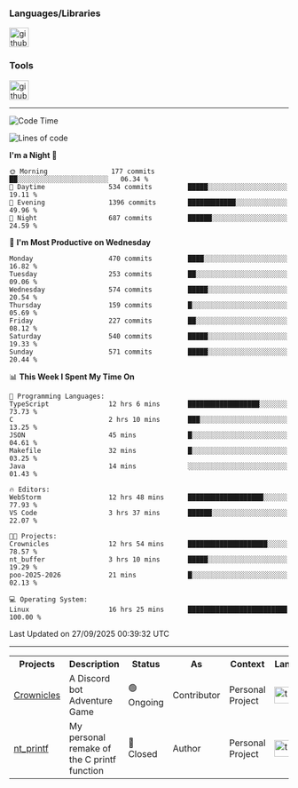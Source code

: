 <div>
    <h3>Languages/Libraries</h3>
    <img alt="github-chart" src="https://skillicons.dev/icons?i=c,py,js,ts,discordjs,html,css,md" height="35px">
</div>
<div>
    <h3>Tools</h3>
    <img alt="github-chart" src="https://skillicons.dev/icons?i=discord,git,github,gitlab,vim,vscode,webstorm,pycharm,ubuntu,pnpm,nodejs,docker" height="35px">
</div>

---
<!--START_SECTION:waka-->
![Code Time](http://img.shields.io/badge/Code%20Time-330%20hrs%2059%20mins-blue)

![Lines of code](https://img.shields.io/badge/From%20Hello%20World%20I%27ve%20Written-138.9%20thousand%20lines%20of%20code-blue)

**I'm a Night 🦉** 

```text
🌞 Morning                177 commits         ██░░░░░░░░░░░░░░░░░░░░░░░   06.34 % 
🌆 Daytime                534 commits         █████░░░░░░░░░░░░░░░░░░░░   19.11 % 
🌃 Evening                1396 commits        ████████████░░░░░░░░░░░░░   49.96 % 
🌙 Night                  687 commits         ██████░░░░░░░░░░░░░░░░░░░   24.59 % 
```
📅 **I'm Most Productive on Wednesday** 

```text
Monday                   470 commits         ████░░░░░░░░░░░░░░░░░░░░░   16.82 % 
Tuesday                  253 commits         ██░░░░░░░░░░░░░░░░░░░░░░░   09.06 % 
Wednesday                574 commits         █████░░░░░░░░░░░░░░░░░░░░   20.54 % 
Thursday                 159 commits         █░░░░░░░░░░░░░░░░░░░░░░░░   05.69 % 
Friday                   227 commits         ██░░░░░░░░░░░░░░░░░░░░░░░   08.12 % 
Saturday                 540 commits         █████░░░░░░░░░░░░░░░░░░░░   19.33 % 
Sunday                   571 commits         █████░░░░░░░░░░░░░░░░░░░░   20.44 % 
```


📊 **This Week I Spent My Time On** 

```text
💬 Programming Languages: 
TypeScript               12 hrs 6 mins       ██████████████████░░░░░░░   73.73 % 
C                        2 hrs 10 mins       ███░░░░░░░░░░░░░░░░░░░░░░   13.25 % 
JSON                     45 mins             █░░░░░░░░░░░░░░░░░░░░░░░░   04.61 % 
Makefile                 32 mins             █░░░░░░░░░░░░░░░░░░░░░░░░   03.25 % 
Java                     14 mins             ░░░░░░░░░░░░░░░░░░░░░░░░░   01.43 % 

🔥 Editors: 
WebStorm                 12 hrs 48 mins      ███████████████████░░░░░░   77.93 % 
VS Code                  3 hrs 37 mins       ██████░░░░░░░░░░░░░░░░░░░   22.07 % 

🐱‍💻 Projects: 
Crownicles               12 hrs 54 mins      ████████████████████░░░░░   78.57 % 
nt_buffer                3 hrs 10 mins       █████░░░░░░░░░░░░░░░░░░░░   19.29 % 
poo-2025-2026            21 mins             █░░░░░░░░░░░░░░░░░░░░░░░░   02.13 % 

💻 Operating System: 
Linux                    16 hrs 25 mins      █████████████████████████   100.00 % 
```


 Last Updated on 27/09/2025 00:39:32 UTC
<!--END_SECTION:waka-->

---
<table>
    <tr>
        <th>Projects</th>
        <th>Description</th>
        <th>Status</th>
        <th>As</th>
        <th>Context</th>
        <th>Language</th>
    </tr>
    <tr>
        <td>
            <a href="https://github.com/Crownicles/Crownicles">Crownicles</a>
        </td>
        <td>
            A Discord bot Adventure Game
        </td>
        <td>
            🟢 Ongoing
        </td>
        <td>
            Contributor
        </td>
        <td>
            Personal Project
        </td>
        <td>
            <img alt="ts icon" src="https://skillicons.dev/icons?i=ts" height="30px">
        </td>
    </tr>
        <td>
            <a href="https://github.com/Ntalcme/nt_printf">nt_printf</a>
        </td>
        <td>
             My personal remake of the C printf function 
        </td>
        <td>
            🔴 Closed
        </td>
        <td>
            Author
        </td>
        <td>
            Personal Project
        </td>
        <td>
            <img alt="ts icon" src="https://skillicons.dev/icons?i=c" height="30px">
        </td>
    </tr>
</table>
